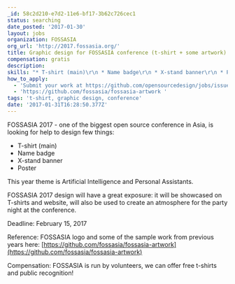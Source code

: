 ```yaml
---
_id: 58c2d210-e7d2-11e6-bf17-3b62c726cec1
status: searching
date_posted: '2017-01-30'
layout: jobs
organization: FOSSASIA
org_url: 'http://2017.fossasia.org/'
title: Graphic design for FOSSASIA conference (t-shirt + some artwork)
compensation: gratis
description:
skills: "* T-shirt (main)\r\n * Name badge\r\n * X-stand banner\r\n * Poster"
how_to_apply:
  - 'Submit your work at https://github.com/opensourcedesign/jobs/issues/149'
  - 'https://github.com/fossasia/fossasia-artwork '
tags: 't-shirt, graphic design, conference'
date: '2017-01-31T16:28:50.377Z'
---
```


FOSSASIA 2017 - one of the biggest open source conference in Asia, is looking for help to design few things:

 * T-shirt (main)
 * Name badge
 * X-stand banner
 * Poster

This year theme is Artificial Intelligence and Personal Assistants.

FOSSASIA 2017 design will have a great exposure: it will be showcased on T-shirts and website, will also be used to create an atmosphere for the party night at the conference.

Deadline: February 15, 2017

Reference: FOSSASIA logo and some of the sample work from previous years here: [https://github.com/fossasia/fossasia-artwork](https://github.com/fossasia/fossasia-artwork)

Compensation: FOSSASIA is run by volunteers, we can offer free t-shirts and public recognition!
